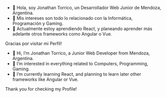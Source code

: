 - 👋 Hola, soy Jonathan Torrico, un Desarrollador Web Junior de Mendoza, Argentina.
- 👀 Mis intereses son todo lo relacionado con la Informática, Programación y Gaming. 
- 🌱 Actualmente estoy aprendiendo React, y planeando aprender más adelante otros frameworks como Angular o Vue.

Gracias por visitar mi Perfil!

- 👋 Hi, I’m Jonathan Torrico, a Junior Web Developer from Mendoza, Argentina.
- 👀 I’m interested in everything related to Computers, Programming, Gaming. 
- 🌱 I’m currently learning React, and planning to learn later other frameworks like Angular or Vue.

Thank you for checking my Profile!

<!---
jt-96/jt-96 is a ✨ special ✨ repository because its `README.md` (this file) appears on your GitHub profile.
You can click the Preview link to take a look at your changes.
--->
